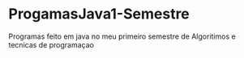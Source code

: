 # ProgamasJava1-Semestre
Programas feito em java no meu primeiro semestre de Algoritimos e tecnicas de programaçao
